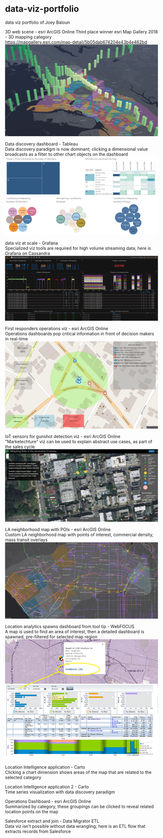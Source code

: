 # data-viz-portfolio
data viz portfolio of Joey Baloun

3D web scene - esri ArcGIS Online
  Third place winner esri Map Gallery 2018 - 3D mapping category  
  https://mapgallery.esri.com/map-detail/5b05dab674204e43b4e462bd
  ![esri 3D Web Scene](https://github.com/jbaloun/data-viz-portfolio/blob/master/3D%20web%20scene%20-%20esri%20ArcGIS%20Online.png)

Data discovery dashboard - Tableau  
  Data discovery paradigm is now dominant; clicking a dimensional value broadcasts as a filter to other chart objects on the dashboard
  ![data discover dashboard Tableau](https://github.com/jbaloun/data-viz-portfolio/blob/master/data%20discovery%20dashboard%20-%20Tableau.png)

data viz at scale - Grafana  
  Specialized viz tools are required for high volume streaming data; here is Grafana on Cassandra
  ![data viz at scale Grafana](https://github.com/jbaloun/data-viz-portfolio/blob/master/data%20viz%20at%20scale%20-%20Grafana.png)
  
First responders operations viz - esri ArcGIS Online  
  Operations dashboards pop critical information in front of decision makers in real-time
![first responders operational viz](https://github.com/jbaloun/data-viz-portfolio/blob/master/first%20responders%20operations%20viz%20-%20esri%20ArcGIS%20Online.png)

IoT sensors for gunshot detection viz - esri ArcGIS Online  
  "Marketechture" viz can be used to explain abstract use cases, as part of the sales cycle
![IoT sensor gunshot detection](https://github.com/jbaloun/data-viz-portfolio/blob/master/IoT%20sensors%20for%20gunshot%20detection%20viz%20-%20esri%20ArcGIS%20Online.png)

LA neighborhood map with POIs - esri ArcGIS Online  
  Custom LA neighborhood map with points of interest, commercial density, mass transit overlays
![LA neighbourhood map](https://github.com/jbaloun/data-viz-portfolio/blob/master/LA%20neighborhood%20map%20with%20POIs%20-%20esri%20ArcGIS%20Online.png)  

Location analytics spawns dashboard from tool tip - WebFOCUS  
  A map is used to find an area of interest, then a detailed dashboard is spawned, pre-filtered for selected map region
![Location analytics spawns dashboard](https://github.com/jbaloun/data-viz-portfolio/blob/master/Location%20analytics%20spawns%20dashboard%20from%20tool%20tip%20-%20WebFOCUS.png)  

Location Intelligence application - Carto  
  Clicking a chart dimension shows areas of the map that are related to the selected category

Location Intelligence application 2 - Carto  
  Time series visualization with data discovery paradigm

Operations Dashboard - esri ArcGIS Online  
  Summarized by category, these groupings can be clicked to reveal related location points on the map

Salesforce extract and join - Data Migrator ETL  
  Data viz isn't possible without data wrangling; here is an ETL flow that extracts records from Salesforce
